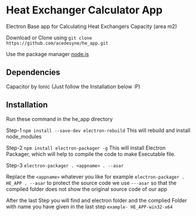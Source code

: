 # Heat Exchanger Calculator App
 Electron Base app for Calculating Heat Exchangers Capacity (area m2)

 Download or Clone using ```git clone https://github.com/acedesyne/he_app.git ```

 Use the package manager [node.js](https://nodejs.org/en/)

## Dependencies
 Capacitor by Ionic (Just follow the Installation below :P)

## Installation
 Run these command in the he_app directory

 Step-1 ``` npm install --save-dev electron-rebuild ``` This will rebuild and install node_modules

 Step-2 ``` npm install electron-packager -g ``` This will install Electron Packager, which will help to compile the code to make Executable file.

 Step-3 ``` electron-packager . <appname> . --asar ``` 
 
 Replace the ```<appname>``` whatever you like for example ``` electron-packager . HE_APP . --asar ``` to protect the source code we use ```---asar``` so that the compiled folder does not show the original source code of our app

 After the last Step you will find and electron folder and the complied Folder with name you have given in the last step ```example- HE_APP-win32-x64```





 

